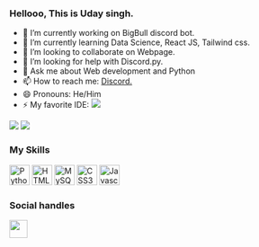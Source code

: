 ### Hellooo, This is Uday singh.

- 🔭 I’m currently working on BigBull discord bot.
- 🌱 I’m currently learning Data Science, React JS, Tailwind css.
- 👯 I’m looking to collaborate on Webpage.
- 🤔 I’m looking for help with Discord.py.
- 💬 Ask me about Web development and Python
- 📫 How to reach me: [Discord.](https://discord.com/users/876535756087255091)
- 😄 Pronouns: He/Him
- ⚡ My favorite IDE: <img src="https://img.shields.io/badge/Visual_Studio_Code-0078D4?style=for-the-badge&logo=visual%20studio%20code&logoColor=white" />

<a href="https://twitter.com/shivaop121" target="_blank" rel="noreferrer"><img
src="https://img.shields.io/twitter/follow/shivaop121?logo=twitter&style=for-the-badge&color=3382ed&labelColor=1c1917" /></a>
<a href="https://www.github.com/UdayCxdes" target="_blank" rel="noreferrer"><img
src="https://img.shields.io/github/followers/UdayCxdes?logo=github&style=for-the-badge&color=3382ed&labelColor=1c1917" /></a>

### My Skills

<p align="left">
<a href="https://www.python.org/" target="_blank" rel="noreferrer"><img src="https://raw.githubusercontent.com/danielcranney/readme-generator/main/public/icons/skills/python-colored.svg" width="36" height="36" alt="Python" /></a>
<a href="https://developer.mozilla.org/en-US/docs/Glossary/HTML5" target="_blank" rel="noreferrer"><img src="https://raw.githubusercontent.com/danielcranney/readme-generator/main/public/icons/skills/html5-colored.svg" width="36" height="36" alt="HTML5" /></a>
<a href="https://www.mysql.com/" target="_blank" rel="noreferrer"><img src="https://raw.githubusercontent.com/danielcranney/readme-generator/main/public/icons/skills/mysql-colored.svg" width="36" height="36" alt="MySQL" /></a>
<a href="https://www.w3.org/TR/CSS/#css" target="_blank" rel="noreferrer"><img src="https://cdn.jsdelivr.net/gh/devicons/devicon/icons/css3/css3-plain.svg" width="36" height="36" alt="CSS3" /></a>
<a href="https://developer.mozilla.org/en-US/docs/Web/JavaScript" target="_blank" rel="noreferrer"><img src="https://cdn.jsdelivr.net/gh/devicons/devicon/icons/javascript/javascript-original.svg" width="36" height="36" alt="Javascript" /></a>
</p>

### Social handles

<a href="https://www.github.com/UdayCxdes" target="_blank" rel="noreferrer"><img src="https://raw.githubusercontent.com/UdayCxdes/readme-generator/main/public/icons/socials/github.svg" width="32" height="32" /></a>
